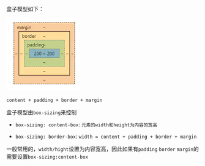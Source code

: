 盒子模型如下：

<img src='../asserts/24.png'>

`content + padding + border + margin`

盒子模型由`box-sizing`来控制

* `box-sizing: content-box`: `元素的width和height为内容的宽高`

* `box-sizing: border-box`: `width = content + padding + border + margin`

一般常用的，`width/hight`设置为内容宽高，因此如果有`padding`  `border` `margin`的需要设置`box-sizing:content-box`